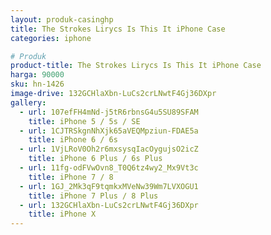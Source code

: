 ```yaml
---
layout: produk-casinghp
title: The Strokes Lirycs Is This It iPhone Case
categories: iphone

# Produk
product-title: The Strokes Lirycs Is This It iPhone Case
harga: 90000
sku: hn-1426
image-drive: 132GCHlaXbn-LuCs2crLNwtF4Gj36DXpr
gallery:
  - url: 107efFH4mNd-j5tR6rbnsG4u5SU89SFAM
    title: iPhone 5 / 5s / SE
  - url: 1CJTRSkgnNhXjk65aVEQMpziun-FDAE5a
    title: iPhone 6 / 6s
  - url: 1VjLRoV0Oh2r6mxsysqIacOygujsO2icZ
    title: iPhone 6 Plus / 6s Plus
  - url: 11fg-odFVwOvn8_T0Q6tz4wy2_Mx9Vt3c
    title: iPhone 7 / 8
  - url: 1GJ_2Mk3qF9tqmkxMVeNw39Wm7LVXOGU1
    title: iPhone 7 Plus / 8 Plus
  - url: 132GCHlaXbn-LuCs2crLNwtF4Gj36DXpr
    title: iPhone X
---
```

